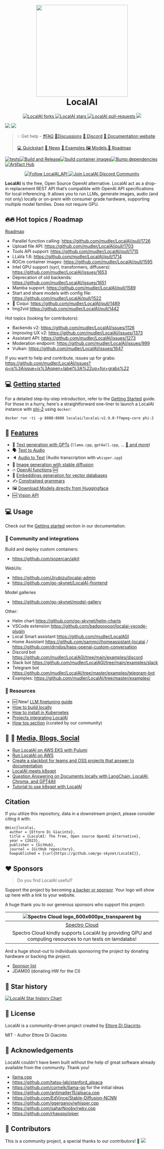 <h1 align="center">
  <br>
  <img height="300" src="https://github.com/go-skynet/LocalAI/assets/2420543/0966aa2a-166e-4f99-a3e5-6c915fc997dd"> <br>
    LocalAI
<br>
</h1>

<p align="center">
<a href="https://github.com/go-skynet/LocalAI/fork" target="blank">
<img src="https://img.shields.io/github/forks/go-skynet/LocalAI?style=for-the-badge" alt="LocalAI forks"/>
</a>
<a href="https://github.com/go-skynet/LocalAI/stargazers" target="blank">
<img src="https://img.shields.io/github/stars/go-skynet/LocalAI?style=for-the-badge" alt="LocalAI stars"/>
</a>
<a href="https://github.com/go-skynet/LocalAI/pulls" target="blank">
<img src="https://img.shields.io/github/issues-pr/go-skynet/LocalAI?style=for-the-badge" alt="LocalAI pull-requests"/>
</a>
<a href='https://github.com/go-skynet/LocalAI/releases'>
<img src='https://img.shields.io/github/release/go-skynet/LocalAI?&label=Latest&style=for-the-badge'>
</a>
</p>

[<img src="https://img.shields.io/badge/dockerhub-images-important.svg?logo=Docker">](https://hub.docker.com/r/localai/localai)
[<img src="https://img.shields.io/badge/quay.io-images-important.svg?">](https://quay.io/repository/go-skynet/local-ai?tab=tags&tag=latest)

> :bulb: Get help - [❓FAQ](https://localai.io/faq/) [💭Discussions](https://github.com/go-skynet/LocalAI/discussions) [:speech_balloon: Discord](https://discord.gg/uJAeKSAGDy) [:book: Documentation website](https://localai.io/)
>
> [💻 Quickstart](https://localai.io/basics/getting_started/) [📣 News](https://localai.io/basics/news/) [ 🛫 Examples ](https://github.com/go-skynet/LocalAI/tree/master/examples/) [ 🖼️ Models ](https://localai.io/models/) [ 🚀 Roadmap ](https://github.com/mudler/LocalAI/issues?q=is%3Aissue+is%3Aopen+label%3Aroadmap)

[![tests](https://github.com/go-skynet/LocalAI/actions/workflows/test.yml/badge.svg)](https://github.com/go-skynet/LocalAI/actions/workflows/test.yml)[![Build and Release](https://github.com/go-skynet/LocalAI/actions/workflows/release.yaml/badge.svg)](https://github.com/go-skynet/LocalAI/actions/workflows/release.yaml)[![build container images](https://github.com/go-skynet/LocalAI/actions/workflows/image.yml/badge.svg)](https://github.com/go-skynet/LocalAI/actions/workflows/image.yml)[![Bump dependencies](https://github.com/go-skynet/LocalAI/actions/workflows/bump_deps.yaml/badge.svg)](https://github.com/go-skynet/LocalAI/actions/workflows/bump_deps.yaml)[![Artifact Hub](https://img.shields.io/endpoint?url=https://artifacthub.io/badge/repository/localai)](https://artifacthub.io/packages/search?repo=localai)

<p align="center">
<a href="https://twitter.com/LocalAI_API" target="blank">
<img src="https://img.shields.io/twitter/follow/LocalAI_API?label=Follow: LocalAI_API&style=social" alt="Follow LocalAI_API"/>
</a>
<a href="https://discord.gg/uJAeKSAGDy" target="blank">
<img src="https://dcbadge.vercel.app/api/server/uJAeKSAGDy?style=flat-square&theme=default-inverted" alt="Join LocalAI Discord Community"/>
</a>

**LocalAI** is the free, Open Source OpenAI alternative. LocalAI act as a drop-in replacement REST API that’s compatible with OpenAI API specifications for local inferencing. It allows you to run LLMs, generate images, audio (and not only) locally or on-prem with consumer grade hardware, supporting multiple model families. Does not require GPU.

## 🔥🔥 Hot topics / Roadmap

[Roadmap](https://github.com/mudler/LocalAI/issues?q=is%3Aissue+is%3Aopen+label%3Aroadmap)

- Parallel function calling: https://github.com/mudler/LocalAI/pull/1726
- Upload file API: https://github.com/mudler/LocalAI/pull/1703
- Tools API support: https://github.com/mudler/LocalAI/pull/1715
- LLaVa 1.6: https://github.com/mudler/LocalAI/pull/1714
- ROCm container images: https://github.com/mudler/LocalAI/pull/1595
- Intel GPU support (sycl, transformers, diffusers): https://github.com/mudler/LocalAI/issues/1653
- Deprecation of old backends: https://github.com/mudler/LocalAI/issues/1651
- Mamba support: https://github.com/mudler/LocalAI/pull/1589
- Start and share models with config file: https://github.com/mudler/LocalAI/pull/1522
- 🐸 Coqui: https://github.com/mudler/LocalAI/pull/1489
- Img2vid https://github.com/mudler/LocalAI/pull/1442

Hot topics (looking for contributors):
- Backends v2: https://github.com/mudler/LocalAI/issues/1126
- Improving UX v2: https://github.com/mudler/LocalAI/issues/1373
- Assistant API: https://github.com/mudler/LocalAI/issues/1273
- Moderation endpoint: https://github.com/mudler/LocalAI/issues/999
- Vulkan: https://github.com/mudler/LocalAI/issues/1647

If you want to help and contribute, issues up for grabs: https://github.com/mudler/LocalAI/issues?q=is%3Aissue+is%3Aopen+label%3A%22up+for+grabs%22

## 💻 [Getting started](https://localai.io/basics/getting_started/index.html)

For a detailed step-by-step introduction, refer to the [Getting Started](https://localai.io/basics/getting_started/index.html) guide. For those in a hurry, here's a straightforward one-liner to launch a LocalAI instance with [phi-2](https://huggingface.co/microsoft/phi-2) using `docker`:

```
docker run -ti -p 8080:8080 localai/localai:v2.9.0-ffmpeg-core phi-2
```

## 🚀 [Features](https://localai.io/features/)

- 📖 [Text generation with GPTs](https://localai.io/features/text-generation/) (`llama.cpp`, `gpt4all.cpp`, ... [:book: and more](https://localai.io/model-compatibility/index.html#model-compatibility-table))
- 🗣 [Text to Audio](https://localai.io/features/text-to-audio/)
- 🔈 [Audio to Text](https://localai.io/features/audio-to-text/) (Audio transcription with `whisper.cpp`)
- 🎨 [Image generation with stable diffusion](https://localai.io/features/image-generation)
- 🔥 [OpenAI functions](https://localai.io/features/openai-functions/) 🆕
- 🧠 [Embeddings generation for vector databases](https://localai.io/features/embeddings/)
- ✍️ [Constrained grammars](https://localai.io/features/constrained_grammars/)
- 🖼️ [Download Models directly from Huggingface ](https://localai.io/models/)
- 🆕 [Vision API](https://localai.io/features/gpt-vision/)

## 💻 Usage

Check out the [Getting started](https://localai.io/basics/getting_started/index.html) section in our documentation.

### 🔗 Community and integrations

Build and deploy custom containers:
- https://github.com/sozercan/aikit

WebUIs:
- https://github.com/Jirubizu/localai-admin
- https://github.com/go-skynet/LocalAI-frontend

Model galleries
- https://github.com/go-skynet/model-gallery

Other:
- Helm chart https://github.com/go-skynet/helm-charts
- VSCode extension https://github.com/badgooooor/localai-vscode-plugin
- Local Smart assistant https://github.com/mudler/LocalAGI
- Home Assistant https://github.com/sammcj/homeassistant-localai / https://github.com/drndos/hass-openai-custom-conversation
- Discord bot https://github.com/mudler/LocalAGI/tree/main/examples/discord
- Slack bot https://github.com/mudler/LocalAGI/tree/main/examples/slack
- Telegram bot https://github.com/mudler/LocalAI/tree/master/examples/telegram-bot
- Examples: https://github.com/mudler/LocalAI/tree/master/examples/
  

### 🔗 Resources

- 🆕 New! [LLM finetuning guide](https://localai.io/docs/advanced/fine-tuning/)
- [How to build locally](https://localai.io/basics/build/index.html)
- [How to install in Kubernetes](https://localai.io/basics/getting_started/index.html#run-localai-in-kubernetes)
- [Projects integrating LocalAI](https://localai.io/docs/integrations/)
- [How tos section](https://io.midori-ai.xyz/howtos/) (curated by our community)

## :book: 🎥 [Media, Blogs, Social](https://localai.io/basics/news/#media-blogs-social)

- [Run LocalAI on AWS EKS with Pulumi](https://www.pulumi.com/ai/answers/tiZMDoZzZV6TLxgDXNBnFE/deploying-helm-charts-on-aws-eks)
- [Run LocalAI on AWS](https://staleks.hashnode.dev/installing-localai-on-aws-ec2-instance)
- [Create a slackbot for teams and OSS projects that answer to documentation](https://mudler.pm/posts/smart-slackbot-for-teams/)
- [LocalAI meets k8sgpt](https://www.youtube.com/watch?v=PKrDNuJ_dfE)
- [Question Answering on Documents locally with LangChain, LocalAI, Chroma, and GPT4All](https://mudler.pm/posts/localai-question-answering/)
- [Tutorial to use k8sgpt with LocalAI](https://medium.com/@tyler_97636/k8sgpt-localai-unlock-kubernetes-superpowers-for-free-584790de9b65)

## Citation

If you utilize this repository, data in a downstream project, please consider citing it with:

```
@misc{localai,
  author = {Ettore Di Giacinto},
  title = {LocalAI: The free, Open source OpenAI alternative},
  year = {2023},
  publisher = {GitHub},
  journal = {GitHub repository},
  howpublished = {\url{https://github.com/go-skynet/LocalAI}},
```

## ❤️ Sponsors

> Do you find LocalAI useful?

Support the project by becoming [a backer or sponsor](https://github.com/sponsors/mudler). Your logo will show up here with a link to your website.

A huge thank you to our generous sponsors who support this project:

| ![Spectro Cloud logo_600x600px_transparent bg](https://github.com/go-skynet/LocalAI/assets/2420543/68a6f3cb-8a65-4a4d-99b5-6417a8905512) |
|:-----------------------------------------------:|
|  [Spectro Cloud](https://www.spectrocloud.com/)  |
|  Spectro Cloud kindly supports LocalAI by providing GPU and computing resources to run tests on lamdalabs!  |

And a huge shout-out to individuals sponsoring the project by donating hardware or backing the project.

- [Sponsor list](https://github.com/sponsors/mudler)
- JDAM00 (donating HW for the CI)

## 🌟 Star history

[![LocalAI Star history Chart](https://api.star-history.com/svg?repos=go-skynet/LocalAI&type=Date)](https://star-history.com/#go-skynet/LocalAI&Date)

## 📖 License

LocalAI is a community-driven project created by [Ettore Di Giacinto](https://github.com/mudler/).

MIT - Author Ettore Di Giacinto

## 🙇 Acknowledgements

LocalAI couldn't have been built without the help of great software already available from the community. Thank you!

- [llama.cpp](https://github.com/ggerganov/llama.cpp)
- https://github.com/tatsu-lab/stanford_alpaca
- https://github.com/cornelk/llama-go for the initial ideas
- https://github.com/antimatter15/alpaca.cpp
- https://github.com/EdVince/Stable-Diffusion-NCNN
- https://github.com/ggerganov/whisper.cpp
- https://github.com/saharNooby/rwkv.cpp
- https://github.com/rhasspy/piper

## 🤗 Contributors

This is a community project, a special thanks to our contributors! 🤗
<a href="https://github.com/go-skynet/LocalAI/graphs/contributors">
  <img src="https://contrib.rocks/image?repo=go-skynet/LocalAI" />
</a>
